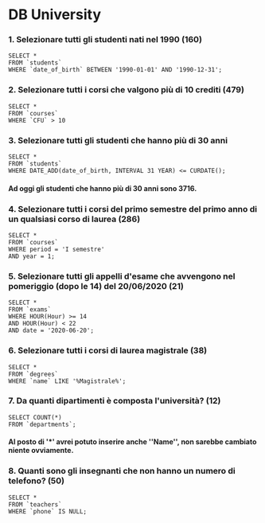 # DB University


### 1. Selezionare tutti gli studenti nati nel 1990 (160)

```
SELECT * 
FROM `students`
WHERE `date_of_birth` BETWEEN '1990-01-01' AND '1990-12-31';
```

### 2. Selezionare tutti i corsi che valgono più di 10 crediti (479)

```
SELECT * 
FROM `courses`
WHERE `CFU` > 10
```

### 3. Selezionare tutti gli studenti che hanno più di 30 anni

```
SELECT *
FROM `students`
WHERE DATE_ADD(date_of_birth, INTERVAL 31 YEAR) <= CURDATE();

```

#### Ad oggi gli studenti che hanno più di 30 anni sono 3716.

### 4. Selezionare tutti i corsi del primo semestre del primo anno di un qualsiasi corso di laurea (286)

```
SELECT *
FROM `courses`
WHERE period = 'I semestre'
AND year = 1;
```

### 5. Selezionare tutti gli appelli d'esame che avvengono nel pomeriggio (dopo le 14) del 20/06/2020 (21)

```
SELECT *
FROM `exams`
WHERE HOUR(Hour) >= 14
AND HOUR(Hour) < 22
AND date = '2020-06-20';
```

### 6. Selezionare tutti i corsi di laurea magistrale (38)

```
SELECT *
FROM `degrees`
WHERE `name` LIKE '%Magistrale%';

```

### 7. Da quanti dipartimenti è composta l'università? (12)

```
SELECT COUNT(*)
FROM `departments`;
```

#### Al posto di '*' avrei potuto inserire anche ''Name'', non sarebbe cambiato niente ovviamente. 

### 8. Quanti sono gli insegnanti che non hanno un numero di telefono? (50)

```
SELECT *
FROM `teachers`
WHERE `phone` IS NULL;
```